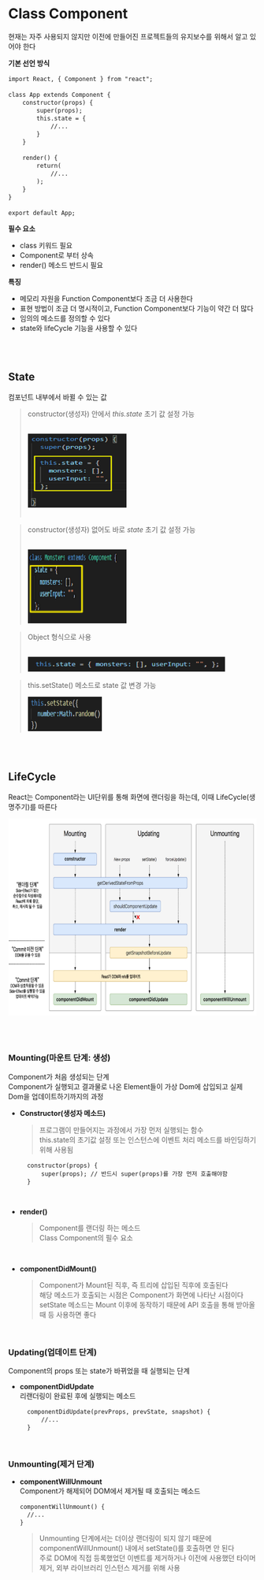 # Class Component

현재는 자주 사용되지 않지만 이전에 만들어진 프로젝트들의 유지보수를 위해서 알고 있어야 한다

<b>기본 선언 방식</b>

    import React, { Component } from "react";

    class App extends Component {
        constructor(props) {
            super(props);
            this.state = {
                //...
            }
        }

        render() {
            return(
                //...
            );
        }
    }

    export default App;

<b>필수 요소</b>

- class 키워드 필요
- Component로 부터 상속
- render() 메소드 반드시 필요

<b>특징</b>

- 메모리 자원을 Function Component보다 조금 더 사용한다
- 표현 방법이 조금 더 명시적이고, Function Component보다 기능이 약간 더 많다
- 임의의 메소드를 정의할 수 있다
- state와 lifeCycle 기능을 사용할 수 있다

<br>
<br>

## <b>State</b>

컴포넌트 내부에서 바뀔 수 있는 값

> constructor(생성자) 안에서 _this.state_ 초기 값 설정 가능<br><br>
>
> <img src="./state1.png" width="200px" height="150px"/><br><br>

> constructor(생성자) 없어도 바로 _state_ 초기 값 설정 가능<br><br>
>
> <img src="./state2.png" width="200px" height="150px"/><br>

> Object 형식으로 사용<br><br>
>
> <img src="./stateObject.png" width="400px" height="30px"/><br>

> this.setState() 메소드로 state 값 변경 가능
>
> <img src="./setState.png" width="150px" height="70px"/>

<br><br>

## <b>LifeCycle</b>

React는 Component라는 UI단위를 통해 화면에 랜더링을 하는데, 이때 LifeCycle(생명주기)를 따른다

<img src="./LifeCycle.png" width="700px" height="400px"/>

<br><br>

### <b>Mounting(마운트 단계: 생성)</b><br>

Component가 처음 생성되는 단계<br>
Component가 실행되고 결과물로 나온 Element들이 가상 Dom에 삽입되고 실제 Dom을 업데이트하기까지의 과정<br>

- <b>Constructor(생성자 메소드)</b><br>

  > 프로그램이 만들어지는 과정에서 가장 먼저 실행되는 함수<br>
  > this.state의 초기값 설정 또는 인스턴스에 이벤트 처리 메소드를 바인딩하기 위해 사용됨

        constructor(props) {
            super(props); // 반드시 super(props)를 가장 먼저 호출해야함
        }

<br>

- <b>render()</b><br>
  > Component를 랜더링 하는 메소드<br>
  > Class Component의 필수 요소

<br>

- <b>componentDidMount()</b><br>
  > Component가 Mount된 직후, 즉 트리에 삽입된 직후에 호출된다<br>
  > 해당 메소드가 호출되는 시점은 Component가 화면에 나타난 시점이다<br>
  > setState 메소드는 Mount 이후에 동작하기 때문에 API 호출을 통해 받아올 때 등 사용하면 좋다

<br>

### <b>Updating(업데이트 단계)</b><br>

Component의 props 또는 state가 바뀌었을 때 실행되는 단계

- <b>componentDidUpdate</b><br>
  리랜더링이 완료된 후에 실행되는 메소드<br>

        componentDidUpdate(prevProps, prevState, snapshot) {
            //...
        }

<br>

### <b>Unmounting(제거 단계)</b><br>

- <b>componentWillUnmount</b><br>
  Component가 해제되어 DOM에서 제거될 때 호출되는 메소드<br>

      componentWillUnmount() {
        //...
      }

  > Unmounting 단계에서는 더이상 랜더링이 되지 않기 때문에 componentWillUnmount() 내에서 setState()를 호출하면 안 된다<br>
  > 주로 DOM에 직접 등록했었던 이벤트를 제거하거나 이전에 사용했던 타이머 제거, 외부 라이브러리 인스턴스 제거를 위해 사용
